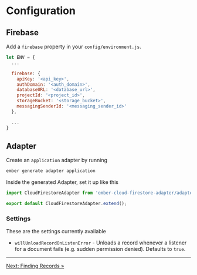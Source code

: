# Configuration

## Firebase

Add a `firebase` property in your `config/environment.js`.

```javascript
let ENV = {
  ...

  firebase: {
    apiKey: '<api_key>',
    authDomain: '<auth_domain>',
    databaseURL: '<database_url>',
    projectId: '<project_id>',
    storageBucket: '<storage_bucket>',
    messagingSenderId: '<messaging_sender_id>'
  },

  ...
}
```

## Adapter

Create an `application` adapter by running

```bash
ember generate adapter application
```

Inside the generated Adapter, set it up like this

```javascript
import CloudFirestoreAdapter from 'ember-cloud-firestore-adapter/adapters/cloud-firestore';

export default CloudFirestoreAdapter.extend();
```

### Settings

These are the settings currently available

- `willUnloadRecordOnListenError` - Unloads a record whenever a listener for a document fails (e.g. sudden permission denied). Defaults to `true`.

---

[Next: Finding Records »](https://github.com/rmmmp/ember-cloud-firestore-adapter/blob/master/guides/03-finding-records.md)
